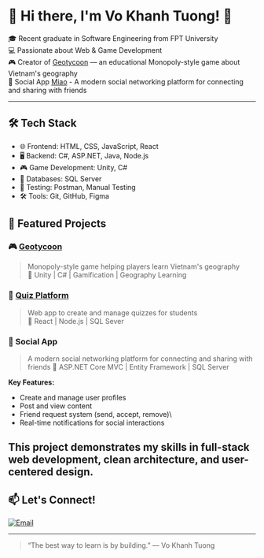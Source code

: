# 👋 Hi there, I'm Vo Khanh Tuong! 🚀

🎓 Recent graduate in Software Engineering from FPT University  
💻 Passionate about Web & Game Development  
🎮 Creator of [Geotycoon](https://github.com/your-repo-link) — an educational Monopoly-style game about Vietnam's geography  
👥 Social App [Miao](https://github.com/your-repo-link) - A modern social networking platform for connecting and sharing with friends

---

## 🛠️ Tech Stack

- 🌐 Frontend: HTML, CSS, JavaScript, React
- 🖥️ Backend: C#, ASP.NET, Java, Node.js
- 🎮 Game Development: Unity, C#
- 💾 Databases: SQL Server
- 🧪 Testing: Postman, Manual Testing
- 🛠️ Tools: Git, GitHub, Figma


## 📌 Featured Projects

### 🎮 [Geotycoon](https://github.com/your-geotycoon-repo)
> Monopoly-style game helping players learn Vietnam's geography  
> 🔹 Unity | C# | Gamification | Geography Learning

### 📝 [Quiz Platform](https://github.com/your-quiz-repo)
> Web app to create and manage quizzes for students  
> 🔹 React | Node.js | SQL Sever

### 👥 Social App
> A modern social networking platform for connecting and sharing with friends
>🔹 ASP.NET Core MVC | Entity Framework | SQL Server

**Key Features:**
- Create and manage user profiles
- Post and view content
- Friend request system (send, accept, remove)\
- Real-time notifications for social interactions

This project demonstrates my skills in full-stack web development, clean architecture, and user-centered design.
---

## 📫 Let's Connect!

[![Email](https://img.shields.io/badge/Gmail-red?logo=gmail&logoColor=white)](mailto:vokhanhtuong.293002@gmail.com)

---

> “The best way to learn is by building.” — Vo Khanh Tuong

